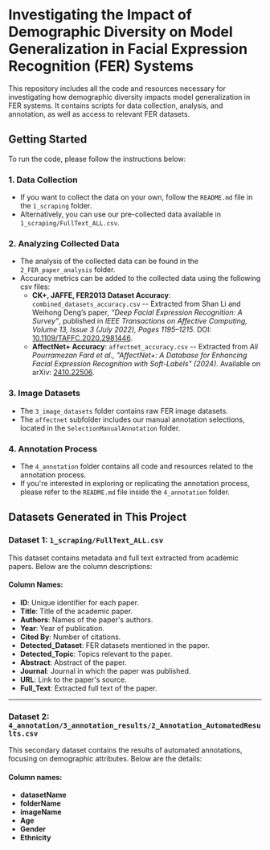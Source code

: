# Investigating the Impact of Demographic Diversity on Model Generalization in Facial Expression Recognition (FER) Systems

This repository includes all the code and resources necessary for investigating how demographic diversity impacts model generalization in FER systems. It contains scripts for data collection, analysis, and annotation, as well as access to relevant FER datasets.

## Getting Started

To run the code, please follow the instructions below:

### 1. Data Collection
- If you want to collect the data on your own, follow the `README.md` file in the `1_scraping` folder.
- Alternatively, you can use our pre-collected data available in `1_scraping/FullText_ALL.csv`.

### 2. Analyzing Collected Data
- The analysis of the collected data can be found in the `2_FER_paper_analysis` folder.
- Accuracy metrics can be added to the collected data using the following csv files: 
  - **CK+, JAFFE, FER2013 Dataset Accuracy**: `combined_datasets_accuracy.csv` -- Extracted from Shan Li and Weihong Deng’s paper, *“Deep Facial Expression Recognition: A Survey”*, published in *IEEE Transactions on Affective Computing, Volume 13, Issue 3 (July 2022), Pages 1195–1215*. DOI: [10.1109/TAFFC.2020.2981446](https://dx.doi.org/10.1109/TAFFC.2020.2981446).
  - **AffectNet+ Accuracy**: `affectnet_accuracy.csv` -- Extracted from *Ali Pourramezan Fard et al., "AffectNet+: A Database for Enhancing Facial Expression Recognition with Soft-Labels" (2024)*. Available on arXiv: [2410.22506](https://arxiv.org/abs/2410.22506).

### 3. Image Datasets
- The `3_image_datasets` folder contains raw FER image datasets.
- The `affectnet` subfolder includes our manual annotation selections, located in the `SelectionManualAnnotation` folder.

### 4. Annotation Process
- The `4_annotation` folder contains all code and resources related to the annotation process.
- If you're interested in exploring or replicating the annotation process, please refer to the `README.md` file inside the `4_annotation` folder.

## Datasets Generated in This Project

### Dataset 1: `1_scraping/FullText_ALL.csv`
This dataset contains metadata and full text extracted from academic papers. Below are the column descriptions:

#### Column Names:
- **ID**: Unique identifier for each paper.
- **Title**: Title of the academic paper.
- **Authors**: Names of the paper's authors.
- **Year**: Year of publication.
- **Cited By**: Number of citations.
- **Detected_Dataset**: FER datasets mentioned in the paper.
- **Detected_Topic**: Topics relevant to the paper.
- **Abstract**: Abstract of the paper.
- **Journal**: Journal in which the paper was published.
- **URL**: Link to the paper's source.
- **Full_Text**: Extracted full text of the paper.

---

### Dataset 2: `4_annotation/3_annotation_results/2_Annotation_AutomatedResults.csv`
This secondary dataset contains the results of automated annotations, focusing on demographic attributes. Below are the details:


#### Column names:
- **datasetName**
- **folderName**
- **imageName**
- **Age**
- **Gender**
- **Ethnicity**



